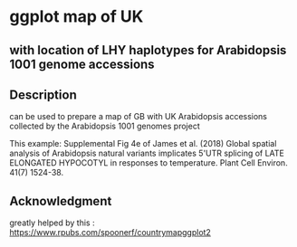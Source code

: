# ggplot map of UK
## with location of LHY haplotypes for Arabidopsis 1001 genome accessions

## Description
can be used to prepare a map of GB with UK Arabidopsis accessions collected by the Arabidopsis 1001 genomes project

This example: Supplemental Fig 4e of James et al. (2018) Global spatial analysis of Arabidopsis natural variants implicates 5'UTR splicing of LATE ELONGATED HYPOCOTYL in responses to temperature. Plant Cell Environ. 41(7) 1524-38.

## Acknowledgment

greatly helped by this : https://www.rpubs.com/spoonerf/countrymapggplot2
